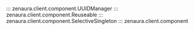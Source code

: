::: zenaura.client.component.UUIDManager
::: zenaura.client.component.Reuseable
::: zenaura.client.component.SelectiveSingleton
::: zenaura.client.component